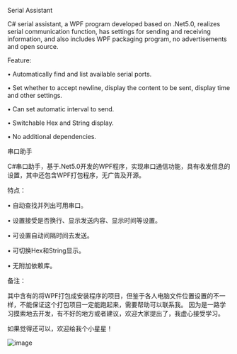 Serial Assistant


C# serial assistant, a WPF program developed based on .Net5.0, realizes serial communication function, has settings for sending and receiving information, and also includes WPF packaging program, no advertisements and open source.


Feature: 


•	Automatically find and list available serial ports.

•	Set whether to accept newline, display the content to be sent, display time and other settings.

•	Can set automatic interval to send.

•	Switchable Hex and String display.

•	No additional dependencies.

串口助手

C#串口助手，基于.Net5.0开发的WPF程序，实现串口通信功能，具有收发信息的设置，其中还包含WPF打包程序，无广告及开源。

特点：

•	自动查找并列出可用串口。

•	设置接受是否换行、显示发送内容、显示时间等设置。

•	可设置自动间隔时间去发送。

•	可切换Hex和String显示。

•	无附加依赖库。


备注：

其中含有的将WPF打包成安装程序的项目，但鉴于各人电脑文件位置设置的不一样，不能保证这个打包项目一定能跑起来，需要帮助可以联系我。
因为是一路学习摸索地去开发，有不好的地方或者建议，欢迎大家提出了，我虚心接受学习。

如果觉得还可以，欢迎给我个小星星！
 
![image](https://user-images.githubusercontent.com/38801712/159235903-46bdb442-9976-4f49-9557-440dfd9c6fa6.png)
